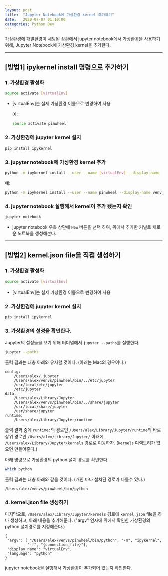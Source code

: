 ```yaml
---
layout: post
title:  "Jupyter Notebook에 가상환경 kernel 추가하기"
date:   2020-07-07 01:10:00
categories: Python Dev
---
```


가상환경에 개발환경이 세팅된 상황에서 jupyter notebook에서 가상환경을 사용하기 위해, Jupyter Notebook에 가상환경 kernel을 추가한다.

-----

## \[방법1\] ipykernel install 명령으로 추가하기

### 1. 가상환경 활성화

~~~bash
source activate [virtualEnv]
~~~

- \[virtualEnv\]는 실제 가상환경 이름으로 변경하여 사용 

  예:

  ~~~bash
  source activate pinwheel
  ~~~

### 2. 가상환경에 jupyter kernel 설치

~~~bash
pip install ipykernel
~~~

### 3. jupyter notebook에 가상환경 kernel 추가

~~~bash
python -m ipykernel install --user --name [virtualEnv] --display-name [displayKenrelName]
~~~

예:

~~~bash
python -m ipykernel install --user --name pinwheel --display-name venv_pinwheel
~~~

### 4. jupyter notebook 실행해서 kernel이 추가 됐는지 확인

~~~bash
jupyter notebook
~~~

- jupyter notebook 우측 상단에 `New` 버튼을 선택 하여, 위에서 추가한 커널로 새로운 노트북을 생성해본다.

-----

## \[방법2\] kernel.json file을 직접 생성하기

### 1. 가상환경 활성화

~~~bash
source activate [virtualEnv]
~~~

- \[virtualEnv\]는 실제 가상환경 이름으로 변경하여 사용 

### 2. 가상환경에 jupyter kernel 설치

~~~bash
pip install ipykernel
~~~

### 3. 가상환경의 설정을 확인한다.

Jupyter의 설정들을 보기 위해 터미널에서 `jupyter --paths`를 실행한다.

~~~bash
jupyter --paths
~~~

출력 결과는 대충 아래와 유사할 것이다. (아래는 Mac의 경우이다.)
~~~
config:
    /Users/alex/.jupyter
    /Users/alex/venvs/pinwheel/bin/../etc/jupyter
    /usr/local/etc/jupyter
    /etc/jupyter
data:
    /Users/alex/Library/Jupyter
    /Users/alex/venvs/pinwheel/bin/../share/jupyter
    /usr/local/share/jupyter
    /usr/share/jupyter
runtime:
    /Users/alex/Library/Jupyter/runtime
~~~

출력 결과 중에 `runtime:`의 경로인 `/Users/alex/Library/Jupyter/runtime`의 바로 상위 경로인 `/Users/alex/Library/Jupyter/` 아래에 `/Users/alex/Library/Jupyter/kernels` 경로로 이동하자. (`kernels` 디렉토리가 없으면 만들어준다.)

아래 명령으로 가상환경의 python 설치 경로를 확인한다.

~~~bash
which python
~~~

출력 결과는 대충 아래와 같을 것이다. (개인 마다 설치된 경로가 다를수 있다.)

~~~
/Users/alex/venvs/pinwheel/bin/python
~~~

### 4. kernel.json file 생성하기

마지막으로, `/Users/alex/Library/Jupyter/kernels` 경로에 `kernel.json` file을 하나 생성하고, 아래 내용을 추가해준다. ("argv" 인자에 위에서 확인한 가상환경의 python 설치경로를 지정해준다.)

~~~
{
 "argv": [ "/Users/alex/venvs/pinwheel/bin/python", "-m", "ipykernel",
          "-f", "{connection_file}"],
 "display_name": "virtualEnv",
 "language": "python"
}
~~~

jupyter notebook을 실행해서 가상환경이 추가되어 있는지 확인한다.
